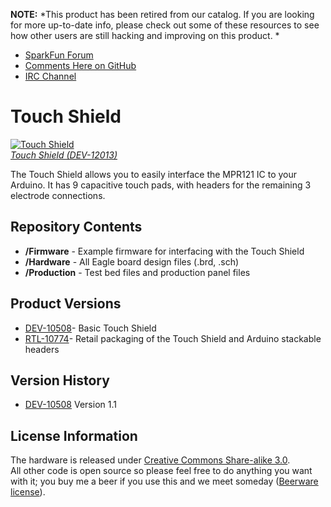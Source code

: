 **NOTE:** *This product has been retired from our catalog. If you are looking for more up-to-date info, please check out some of these resources to see how other users are still hacking and improving on this product. *
* [SparkFun Forum](https://forum.sparkfun.com/)
* [Comments Here on GitHub](https://github.com/sparkfun/ColorLCDShield/issues)
* [IRC Channel](https://www.sparkfun.com/news/263)

Touch Shield
============

[![Touch Shield](https://dlnmh9ip6v2uc.cloudfront.net/images/products/1/0/5/0/8/10508-01_i_ma.jpg)  
*Touch Shield (DEV-12013)*](https://www.sparkfun.com/products/12013)


The Touch Shield allows you to easily interface the MPR121 IC to your Arduino. It has 9 capacitive touch pads,
with headers for the remaining 3 electrode connections. 

Repository Contents
-------------------
* **/Firmware** - Example firmware for interfacing with the Touch Shield
* **/Hardware** - All Eagle board design files (.brd, .sch)
* **/Production** - Test bed files and production panel files

Product Versions
----------------
* [DEV-10508](https://www.sparkfun.com/products/10508)- Basic Touch Shield
* [RTL-10774](https://www.sparkfun.com/products/10774)- Retail packaging of the Touch Shield and Arduino stackable headers


Version History
---------------
* [DEV-10508](https://www.sparkfun.com/products/10508) Version 1.1

License Information
-------------------
The hardware is released under [Creative Commons Share-alike 3.0](http://creativecommons.org/licenses/by-sa/3.0/).  
All other code is open source so please feel free to do anything you want with it; you buy me a beer if you use this and we meet someday ([Beerware license](http://en.wikipedia.org/wiki/Beerware)).

